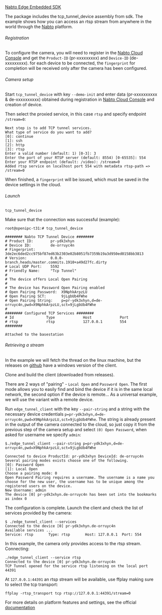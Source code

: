 [Nabto Edge Embedded SDK](https://github.com/nabto/nabto-embedded-sdk)

The package includes the tcp_tunnel_device assembly from sdk. The example shows how you can access an rtsp stream from anywhere in the world through the [Nabto](https://www.nabto.com/) platform.

###### Registration

To configure the camera, you will need to register in the [Nabto Cloud Console](https://console.cloud.nabto.com) and get the `Product-ID` (pr-xxxxxxxxx) and `Deviсe-ID` (de-xxxxxxxxx).
for each device to be connected, the `fingerprint` for completion will be received only after the camera has been configured.

###### Camera setup

Start `tcp_tunnel_device` with key `--demo-init` and enter data (pr-xxxxxxxxxx & de-xxxxxxxxxx) obtained during registration in [Nabto Cloud Console](https://console.cloud.nabto.com) and creation of device.

Then select the proxied service, in this case `rtsp` and specify endpoint `/stream=0`:

```
Next step is to add TCP tunnel services.
What type of service do you want to add?
[0]: continue
[1]: ssh
[2]: http
[3]: rtsp
Enter a valid number (default: 1) [0-3]: 3
Enter the port of your RTSP server (default: 8554) [0-65535]: 554
Enter your RTSP endpoint (default: /video): /stream=0
Added rtsp service on localhost port 554 with metadata rtsp-path => /stream=0
```

When finished, a `fingerprint` will be issued, which must be saved in the device settings in the cloud.

###### Launch

```
tcp_tunnel_device
```

Make sure that the connection was successful (example):

```
root@openipc-t31:# tcp_tunnel_device 

######## Nabto TCP Tunnel Device ########
# Product ID:        pr-ydk3xhyn
# Device ID:         de-orruyc4n
# Fingerprint:       3de2ec6ded2cc975bf87ed63b2303e02b8051fb7359b19a3d950ed0158bb3813
# Version:           0.0.0-branch.heads/master.commits.1910+a49d27fc.dirty
# Local UDP Port:    5592
# Friendly Name:     "Tcp Tunnel"
# 
# The device offers Local Open Pairing
# 
# The device has Password Open Pairing enabled
# Open Pairing Password:  X9NphkArpzLU
# Open Pairing SCT:       9jLgbUb4FWhe
# Open Pairing String:    p=pr-ydk3xhyn,d=de-orruyc4n,pwd=X9NphkArpzLU,sct=9jLgbUb4FWhe
# 
######## Configured TCP Services ########
# Id               Type             Host             Port
# rtsp             rtsp             127.0.0.1        554
########

Attached to the basestation
```

###### Retrieving a stream

In the example we will fetch the thread on the linux machine, but the releases on [github](https://github.com/nabto/nabto-client-edge-tunnel) have a windows version of the client.

Clone and build the client (downloaded from releases).

There are 2 ways of "pairing" - `Local Open` and `Password Open`. The first mode allows you to easily find and bind the device if it is in the same local network, the second option if the device is remote...
As a universal example, we will use the variant with a remote device.

Run `edge_tunnel_client` with the key `--pair-string` and a string with the necessary device credentials `p=pr-ydk3xhyn,d=de-orruyc4n,pwd=X9NphkArpzLU,sct=9jLgbUb4FWhe`.
The string is already present in the output of the camera connected to the cloud, so just copy it from the previous step of the camera setup and select `(0) Open Password`, when asked for username we specify `admin`:

```
$./edge_tunnel_client --pair-string p=pr-ydk3xhyn,d=de-orruyc4n,pwd=X9NphkArpzLU,sct=9jLgbUb4FWhe

Connected to device ProductId: pr-ydk3xhyn DeviceId: de-orruyc4n
Several pairing modes exists choose one of the following.
[0]: Password Open
[1]: Local Open
Choose a pairing mode: 0
Open Password Pairing requires a username. The username is a name you choose for the new user, the username has to be unique among the registered users on the device.
New Username: admin
The device [0] pr-ydk3xhyn.de-orruyc4n has been set into the bookmarks as index 0

```

The configuration is complete. Launch the client and check the list of services provided by the camera:

```
$ ./edge_tunnel_client --services
Connected to the device [0] pr-ydk3xhyn.de-orruyc4n
Available services ...
Service: rtsp       Type: rtsp       Host: 127.0.0.1  Port: 554
```

In this example, the camera only provides access to the rtsp stream. Connecting:

```
./edge_tunnel_client --service rtsp
Connected to the device [0] pr-ydk3xhyn.de-orruyc4n
TCP Tunnel opened for the service rtsp listening on the local port 44391
```

At `127.0.0.1:44391` an rtsp stream will be available, use ffplay making sure to select the tcp transport:

```
ffplay -rtsp_transport tcp rtsp://127.0.0.1:44391/stream=0
```

For more details on platform features and settings, see the official [documentation](https://docs.nabto.com/developer/guides.html)


